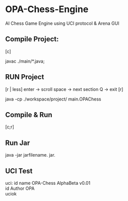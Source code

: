 # OPA-Chess-Engine
 AI Chess Game Engine using UCI protocol & Arena GUI


Compile Project:
-----------------
[c]

javac ./main/*.java;                                                                                                                              


RUN Project
-----------
[r | less] 
  enter -> scroll
  space -> next section
  Q -> exit
[r]

java -cp ./workspace/project/ main.OPAChess                                                                                                       


Compile & Run
--------------
[c;r]

Run Jar
-------
java -jar jarfilename. jar.


UCI Test
---------
uci:
      id name OPA-Chess AlphaBeta v0.01                                                                    
      id Author OPA                                                     
      uciok
